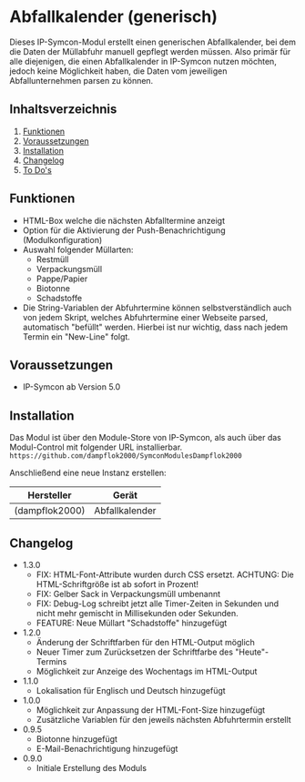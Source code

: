 # Abfallkalender (generisch)
Dieses IP-Symcon-Modul erstellt einen generischen Abfallkalender, bei dem die Daten der Müllabfuhr manuell gepflegt werden müssen. Also primär für alle diejenigen, die einen Abfallkalender in IP-Symcon nutzen möchten, jedoch keine Möglichkeit haben, die Daten vom jeweiligen Abfallunternehmen parsen zu können.

## Inhaltsverzeichnis
1. [Funktionen](#funktionen)
2. [Voraussetzungen](#voraussetzungen)
3. [Installation](#installation)
4. [Changelog](#changelog)
5. [To Do's](#to-dos)

## Funktionen
* HTML-Box welche die nächsten Abfalltermine anzeigt
* Option für die Aktivierung der Push-Benachrichtigung (Modulkonfiguration)
* Auswahl folgender Müllarten:
    * Restmüll
    * Verpackungsmüll
    * Pappe/Papier
    * Biotonne
    * Schadstoffe
* Die String-Variablen der Abfuhrtermine können selbstverständlich auch von jedem Skript, welches Abfuhrtermine einer Webseite parsed, automatisch "befüllt" werden. Hierbei ist nur wichtig, dass nach jedem Termin ein "New-Line" folgt.  

## Voraussetzungen
* IP-Symcon ab Version 5.0

## Installation
Das Modul ist über den Module-Store von IP-Symcon, als auch über das Modul-Control mit folgender URL installierbar.  
`https://github.com/dampflok2000/SymconModulesDampflok2000`

Anschließend eine neue Instanz erstellen:

Hersteller         | Gerät       | 
------------ | --------- | 
(dampflok2000)       | Abfallkalender   | 

## Changelog
* 1.3.0
    * FIX: HTML-Font-Attribute wurden durch CSS ersetzt. ACHTUNG: Die HTML-Schriftgröße ist ab sofort in Prozent!
    * FIX: Gelber Sack in Verpackungsmüll umbenannt
    * FIX: Debug-Log schreibt jetzt alle Timer-Zeiten in Sekunden und nicht mehr gemischt in Millisekunden oder Sekunden.
    * FEATURE: Neue Müllart "Schadstoffe" hinzugefügt
* 1.2.0
    * Änderung der Schriftfarben für den HTML-Output möglich
    * Neuer Timer zum Zurücksetzen der Schriftfarbe des "Heute"-Termins
    * Möglichkeit zur Anzeige des Wochentags im HTML-Output
* 1.1.0
    * Lokalisation für Englisch und Deutsch hinzugefügt
* 1.0.0
    * Möglichkeit zur Anpassung der HTML-Font-Size hinzugefügt
    * Zusätzliche Variablen für den jeweils nächsten Abfuhrtermin erstellt
* 0.9.5
    * Biotonne hinzugefügt
    * E-Mail-Benachrichtigung hinzugefügt
* 0.9.0
    * Initiale Erstellung des Moduls
